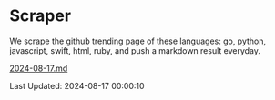 # Scraper

We scrape the github trending page of these languages: go, python, javascript, swift, html, ruby, and push a markdown result everyday.

[2024-08-17.md](https://github.com/henson/Scraper/blob/master/2024-08-17.md)

Last Updated: 2024-08-17 00:00:10